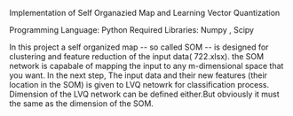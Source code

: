 Implementation of Self Organazied Map and Learning Vector Quantization

Programming Language: Python
Required Libraries: Numpy , Scipy

In this project a self organized map -- so called SOM -- is designed for clustering and feature reduction of the input data( 722.xlsx).
the SOM network is capabale of mapping the input to any m-dimensional space that you want.
In the next step, The input data and their new features (their location in the SOM) is given to LVQ netowrk for classification process.
Dimension of the LVQ network can be defined either.But obviously it must the same as the dimension of the SOM. 

